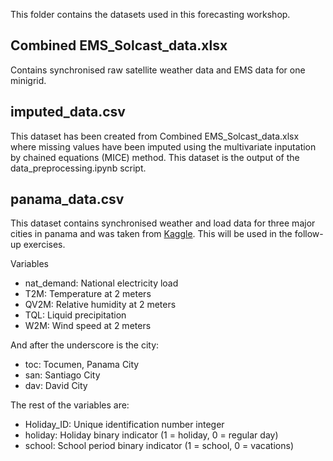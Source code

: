 This folder contains the datasets used in this forecasting workshop.

## Combined EMS_Solcast_data.xlsx
Contains synchronised raw satellite weather data and EMS data for one minigrid.

## imputed_data.csv
This dataset has been created from Combined EMS_Solcast_data.xlsx where missing values have been imputed using the multivariate inputation by chained equations (MICE) method. This dataset is the output of the data_preprocessing.ipynb script.

## panama_data.csv
This dataset contains synchronised weather and load data for three major cities in panama and was taken from [Kaggle](https://www.kaggle.com/datasets/saurabhshahane/electricity-load-forecasting). This will be used in the follow-up exercises.

Variables
- nat_demand: National electricity load
- T2M: Temperature at 2 meters
- QV2M: Relative humidity at 2 meters
- TQL: Liquid precipitation
- W2M: Wind speed at 2 meters

And after the underscore is the city:
- toc: Tocumen, Panama City
- san: Santiago City
- dav: David City

The rest of the variables are:
- Holiday_ID: Unique identification number integer
- holiday: Holiday binary indicator (1 = holiday, 0 = regular day)
- school: School period binary indicator (1 = school, 0 = vacations)
